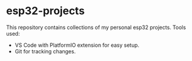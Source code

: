 # esp32-projects
This repository contains collections of my personal esp32 projects.
Tools used:
- VS Code with PlatformIO extension for easy setup.
- Git for tracking changes.
